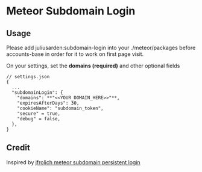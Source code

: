 # Meteor Subdomain Login

## Usage
Please add juliusarden:subdomain-login into your ./meteor/packages before accounts-base in order for it to work on first page visit.


On your settings, set the **domains (required)** and other optional fields
```
// settings.json
{
  ...
  "subdomainLogin": {
    "domains": **"<<YOUR_DOMAIN_HERE>>"**,
    "expiresAfterDays": 30,
    "cookieName": "subdomain_token",
    "secure" = true,
    "debug" = false,
  },
}
```



## Credit
Inspired by [jfrolich meteor subdomain persistent login](https://github.com/jfrolich/meteor-subdomain-persistent-login)